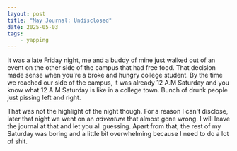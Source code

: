 ```yaml
---
layout: post
title: "May Journal: Undisclosed"
date: 2025-05-03
tags: 
    - yapping
---
```


It was a late Friday night, me and a buddy of mine just walked out of an event on the other side of the campus that had free food. That decision made sense when you're a broke and hungry college student. By the time we reached our side of the campus, it was already 12 A.M Saturday and you know what 12 A.M Saturday is like in a college town. Bunch of drunk people just pissing left and right. 

That was not the highlight of the night though. For a reason I can't disclose, later that night we went on an *adventure* that almost gone wrong. I will leave the journal at that and let you all guessing. Apart from that, the rest of my Saturday was boring and a little bit overwhelming because I need to do a lot of shit.